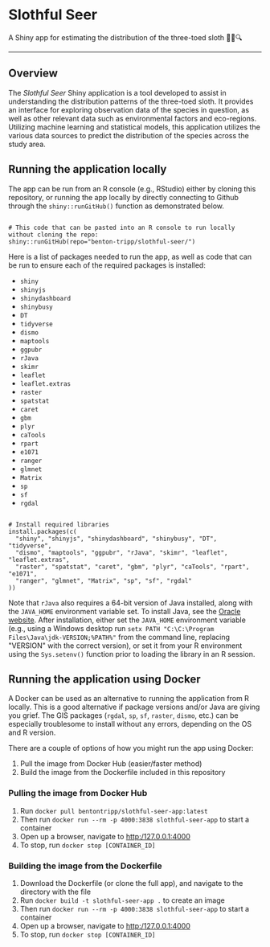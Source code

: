 # Slothful Seer
A Shiny app for estimating the distribution of the three-toed sloth 🦥🌳🔍

<hr>

## Overview

The *Slothful Seer* Shiny application is a tool developed to assist in understanding the distribution patterns of the three-toed sloth. It provides an interface for exploring observation data of the species in question, as well as other relevant data such as environmental factors and eco-regions. Utilizing machine learning and statistical models, this application utilizes the various data sources to predict the distribution of the species across the study area.

## Running the application locally

The app can be run from an R console (e.g., RStudio) either by cloning this repository, or running the app locally by directly connecting to Github through the `shiny::runGitHub()` function as demonstrated below.

```{r}

# This code that can be pasted into an R console to run locally without cloning the repo:
shiny::runGitHub(repo="benton-tripp/slothful-seer/")

```

Here is a list of packages needed to run the app, as well as code that can be run to ensure each of 
the required packages is installed:

- `shiny`
- `shinyjs`
- `shinydashboard`
- `shinybusy`
- `DT`
- `tidyverse`
- `dismo`
- `maptools`
- `ggpubr`
- `rJava`
- `skimr`
- `leaflet`
- `leaflet.extras`
- `raster`
- `spatstat`
- `caret`
- `gbm`
- `plyr`
- `caTools`
- `rpart`
- `e1071`
- `ranger`
- `glmnet`
- `Matrix`
- `sp`
- `sf`
- `rgdal`

```{r}

# Install required libraries
install.packages(c(
  "shiny", "shinyjs", "shinydashboard", "shinybusy", "DT", "tidyverse",
  "dismo", "maptools", "ggpubr", "rJava", "skimr", "leaflet", "leaflet.extras",
  "raster", "spatstat", "caret", "gbm", "plyr", "caTools", "rpart", "e1071",
  "ranger", "glmnet", "Matrix", "sp", "sf", "rgdal"
))

```

Note that `rJava` also requires a 64-bit version of Java installed, along with the `JAVA_HOME` environment variable set. To install Java, see the [Oracle website](https://www.oracle.com/java/technologies/downloads/). After installation, either set the `JAVA_HOME` environment variable (e.g., using a Windows desktop run `setx PATH "C:\C:\Program Files\Java\jdk-VERSION;%PATH%"` from the command line, replacing "VERSION" with the correct version), or set it from your R environment using the `Sys.setenv()` function prior to loading the library in an R session. 

## Running the application using Docker

A Docker can be used as an alternative to running the application from R locally. This is a good alternative if package versions and/or Java are giving you grief. The GIS packages (`rgdal`, `sp`, `sf`, `raster`, `dismo`, etc.) can be especially troublesome to install without any errors, depending on the OS and R version.

There are a couple of options of how you might run the app using Docker:

1. Pull the image from Docker Hub (easier/faster method)
2. Build the image from the Dockerfile included in this repository

### Pulling the image from Docker Hub

1. Run `docker pull bentontripp/slothful-seer-app:latest`
2. Then run `docker run --rm -p 4000:3838 slothful-seer-app` to start a container
3. Open up a browser, navigate to [http:/127.0.0.1:4000](http:/127.0.0.1:4000)
4. To stop, run `docker stop [CONTAINER_ID]`

### Building the image from the Dockerfile

1. Download the Dockerfile (or clone the full app), and navigate to the directory with the file
2. Run `docker build -t slothful-seer-app .` to create an image
3. Then run `docker run --rm -p 4000:3838 slothful-seer-app` to start a container
4. Open up a browser, navigate to [http:/127.0.0.1:4000](http:/127.0.0.1:4000)
5. To stop, run `docker stop [CONTAINER_ID]`

